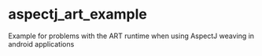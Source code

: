 aspectj_art_example
===================

Example for problems with the ART runtime when using AspectJ weaving in android applications
